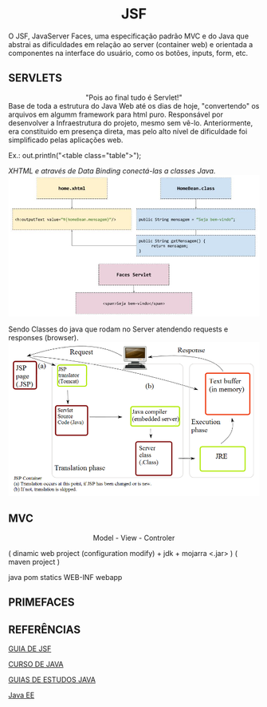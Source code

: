 <h1><center>JSF</center></h1>

O JSF, JavaServer Faces, uma especificação padrão MVC e do Java que abstrai as dificuldades em relação ao server (container web) e orientada a componentes na interface do usuário, como os botões, inputs, form, etc.



<h2>SERVLETS</h2>
<center>"Pois ao final tudo é Servlet!"</center>
Base de toda a estrutura do Java Web até os dias de hoje, "convertendo" os arquivos em algumm framework para html puro.
Responsável por desenvolver a Infraestrutura do projeto, mesmo sem vê-lo. Anteriormente, era constituido em presença direta, mas pelo alto nível de dificuldade foi simplificado pelas aplicações web.

Ex.: out.println("<table class=\"table\">"); 



<i>XHTML e através de Data Binding conectá-las a classes Java.</i><img src="img/MVCexJSF.jpg">

Sendo Classes do java que rodam no Server atendendo requests e responses (browser).
<img src="img/JakartaServlet.png">

<h2>MVC</h2>
<center>Model - View - Controler</center>

( dinamic web project (configuration modify) + jdk + mojarra <.jar> )
( maven project )

java
pom
statics
WEB-INF
webapp

<h2>PRIMEFACES



<h2>REFERÊNCIAS</h2>

<a href="https://www.devmedia.com.br/guia/jsf-javaserver-faces/38322">GUIA DE JSF</a>

<a href="https://www.devmedia.com.br/cursos/java">CURSO DE JAVA</a>

<a href="https://www.devmedia.com.br/guias/java">GUIAS DE ESTUDOS JAVA</a>

<a href="https://www.devmedia.com.br/guia/java-enterprise-edition-java-ee/34474">Java EE</a>